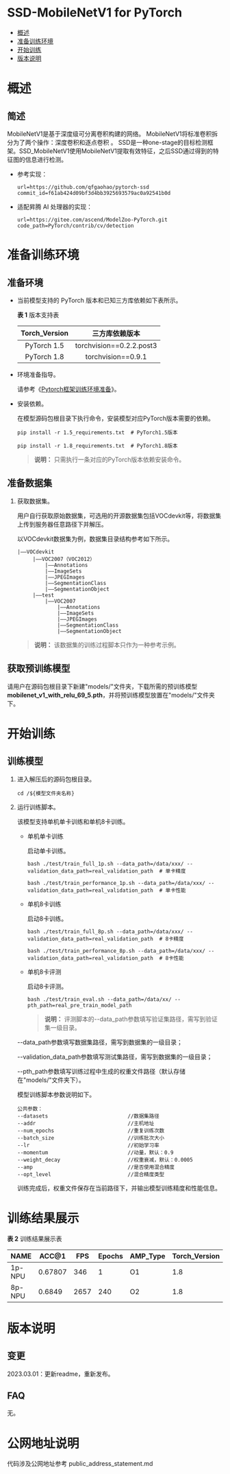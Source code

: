 # SSD-MobileNetV1 for PyTorch 

* [概述](概述.md)
* [准备训练环境](开始训练.md)
* [开始训练](开始训练.md)
* [版本说明](版本说明.md)

# 概述

## 简述

MobileNetV1是基于深度级可分离卷积构建的网络。 MobileNetV1将标准卷积拆分为了两个操作：深度卷积和逐点卷积 。
SSD是一种one-stage的目标检测框架。SSD_MobileNetV1使用MobileNetV1提取有效特征，之后SSD通过得到的特征图的信息进行检测。

- 参考实现：

  ```
  url=https://github.com/qfgaohao/pytorch-ssd
  commit_id=f61ab424d09bf3d4bb3925693579ac0a92541b0d
  ```

- 适配昇腾 AI 处理器的实现：

  ```
  url=https://gitee.com/ascend/ModelZoo-PyTorch.git
  code_path=PyTorch/contrib/cv/detection
  ```


# 准备训练环境

## 准备环境

- 当前模型支持的 PyTorch 版本和已知三方库依赖如下表所示。

  **表 1**  版本支持表

  | Torch_Version      | 三方库依赖版本                                 |
  | :--------: | :----------------------------------------------------------: |
  | PyTorch 1.5 | torchvision==0.2.2.post3 |
  | PyTorch 1.8 | torchvision==0.9.1 |
  
- 环境准备指导。

  请参考《[Pytorch框架训练环境准备](https://www.hiascend.com/document/detail/zh/ModelZoo/pytorchframework/ptes)》。
  
- 安装依赖。

  在模型源码包根目录下执行命令，安装模型对应PyTorch版本需要的依赖。
  ```
  pip install -r 1.5_requirements.txt  # PyTorch1.5版本
  
  pip install -r 1.8_requirements.txt  # PyTorch1.8版本
  ```
  > **说明：** 
  >只需执行一条对应的PyTorch版本依赖安装命令。


## 准备数据集

1. 获取数据集。

   用户自行获取原始数据集，可选用的开源数据集包括VOCdevkit等，将数据集上传到服务器任意路径下并解压。

   以VOCdevkit数据集为例，数据集目录结构参考如下所示。

   ```
   |——VOCdevkit
        |——VOC2007（VOC2012）
            |——Annotations
            |——ImageSets
            |——JPEGImages
            |——SegmentationClass
            |——SegmentationObject
        |——test
            |——VOC2007
                |——Annotations
                |——ImageSets
                |——JPEGImages
                |——SegmentationClass
                |——SegmentationObject
   ```

   > **说明：** 
   >该数据集的训练过程脚本只作为一种参考示例。

## 获取预训练模型

请用户在源码包根目录下新建"models/"文件夹，下载所需的预训练模型**mobilenet_v1_with_relu_69_5.pth**，并将预训练模型放置在"models/"文件夹下。


# 开始训练

## 训练模型

1. 进入解压后的源码包根目录。

   ```
   cd /${模型文件夹名称} 
   ```

2. 运行训练脚本。

   该模型支持单机单卡训练和单机8卡训练。

   - 单机单卡训练

     启动单卡训练。

     ```
     bash ./test/train_full_1p.sh --data_path=/data/xxx/ --validation_data_path=real_validation_path  # 单卡精度
     
     bash ./test/train_performance_1p.sh --data_path=/data/xxx/ --validation_data_path=real_validation_path  # 单卡性能
     ```

   - 单机8卡训练

     启动8卡训练。

     ```
     bash ./test/train_full_8p.sh --data_path=/data/xxx/ --validation_data_path=real_validation_path  # 8卡精度
     
     bash ./test/train_performance_8p.sh --data_path=/data/xxx/ --validation_data_path=real_validation_path  # 8卡性能
     ```

   - 单机8卡评测

     启动8卡评测。

     ```
     bash ./test/train_eval.sh --data_path=/data/xx/ --pth_path=real_pre_train_model_path  
     ```
     > **说明：** 评测脚本的--data_path参数填写验证集路径，需写到验证集一级目录。

   --data_path参数填写数据集路径，需写到数据集的一级目录；
   
   --validation_data_path参数填写测试集路径，需写到数据集的一级目录；
   
   --pth_path参数填写训练过程中生成的权重文件路径（默认存储在"models/"文件夹下）。
   
   模型训练脚本参数说明如下。
   
   ```
   公共参数：
   --datasets                          //数据集路径
   --addr                              //主机地址     
   --num_epochs                        //重复训练次数
   --batch_size                        //训练批次大小
   --lr                                //初始学习率
   --momentum                          //动量，默认：0.9
   --weight_decay                      //权重衰减，默认：0.0005
   --amp                               //是否使用混合精度
   --opt_level                         //混合精度类型
   ```

   训练完成后，权重文件保存在当前路径下，并输出模型训练精度和性能信息。

# 训练结果展示

**表 2** 训练结果展示表

| NAME	       | 	ACC@1   |  FPS  |   Epochs  |AMP_Type|Torch_Version|
|-------------|----------|-------|-----------|--------|--------|
| 	1p-NPU  | 	0.67807 |	  346	|    1	|       O1| 1.8 |
|  8p-NPU	 |0.6849	  | 2657	    | 240	     | O2       | 1.8   |

# 版本说明

## 变更

2023.03.01：更新readme，重新发布。

## FAQ

无。

# 公网地址说明

代码涉及公网地址参考 public_address_statement.md